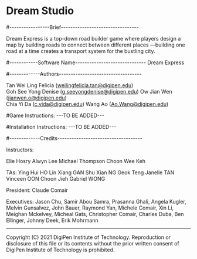 # Dream Studio

#-----------------Brief---------------------------------

Dream Express is a top-down road builder game where players design a map by building roads to connect between different places
—building one road at a time creates a transport system for the bustling city.


#------------Software Name------------------------------
Dream Express

#-------------Authors-----------------------------------
							              
Tan Wei Ling Felicia	(weilingfelicia.tan@digipen.edu)	
Goh See Yong Denise	(g.seeyongdenise@digipen.edu)
Ow Jian Wen		(jianwen.o@digipen.edu)				
Chia Yi Da		(c.yida@digipen.edu)
Wang Ao			(Ao.Wang@digipen.edu)


#Game Instructions:
---TO BE ADDED---

#Installation Instructions:
---TO BE ADDED---

#-------------Credits------------------------------------

Instructors: 

Elie Hosry
Alwyn Lee
Michael Thompson
Choon Wee Keh


TAs:
Ying Hui HO
Lin Xiang GAN
Shu Xian NG
Geok Teng Janelle TAN
Vinceen OON
Choon Jieh Gabriel WONG

President: 
Claude Comair 

Executives: 
Jason Chu, Samir Abou Samra, Prasanna Ghali, Angela Kugler, Melvin Gunsalvez, John Bauer, Raymond Yan, Michele Comair, 
Xin Li, Meighan Mckelvey, Micheal Gats, Christopher Comair, Charles Duba, Ben Ellinger, Johnny Deek, Erik Mohrmann


-----------------------------------------------------------------------------------------------------------------------------
Copyright (C) 2021 DigiPen Institute of Technology. 
Reproduction or disclosure of this file or its contents without the prior written consent of DigiPen Institute of Technology is prohibited.
